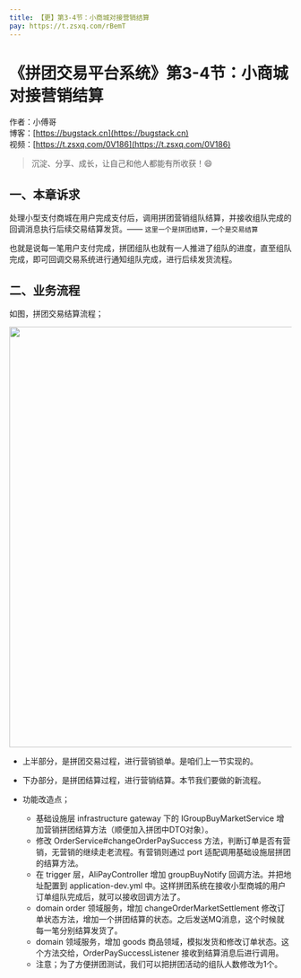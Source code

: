 ```yaml
---
title: 【更】第3-4节：小商城对接营销结算
pay: https://t.zsxq.com/rBemT
---
```


# 《拼团交易平台系统》第3-4节：小商城对接营销结算

作者：小傅哥
<br/>博客：[https://bugstack.cn](https://bugstack.cn)
<br/>视频：[https://t.zsxq.com/0V186](https://t.zsxq.com/0V186)

>沉淀、分享、成长，让自己和他人都能有所收获！😄

## 一、本章诉求

处理小型支付商城在用户完成支付后，调用拼团营销组队结算，并接收组队完成的回调消息执行后续交易结算发货。—— `这里一个是拼团结算，一个是交易结算`

也就是说每一笔用户支付完成，拼团组队也就有一人推进了组队的进度，直至组队完成，即可回调交易系统进行通知组队完成，进行后续发货流程。

## 二、业务流程

如图，拼团交易结算流程；

<div align="center">
    <img src="https://bugstack.cn/images/article/project/group-buy-market/group-buy-market-3-4-01.png" width="750px">
</div>

- 上半部分，是拼团交易过程，进行营销锁单。是咱们上一节实现的。
- 下办部分，是拼团结算过程，进行营销结算。本节我们要做的新流程。
- 功能改造点；

  - 基础设施层 infrastructure gateway 下的 IGroupBuyMarketService 增加营销拼团结算方法（顺便加入拼团中DTO对象）。
  - 修改 OrderService#changeOrderPaySuccess 方法，判断订单是否有营销，无营销的继续走老流程。有营销则通过 port 适配调用基础设施层拼团的结算方法。
  - 在 trigger 层，AliPayController 增加 groupBuyNotify 回调方法。并把地址配置到 application-dev.yml 中。这样拼团系统在接收小型商城的用户订单组队完成后，就可以接收回调方法了。
  - domain order 领域服务，增加 changeOrderMarketSettlement 修改订单状态方法，增加一个拼团结算的状态。之后发送MQ消息，这个时候就每一笔分别结算发货了。
  - domain 领域服务，增加 goods 商品领域，模拟发货和修改订单状态。这个方法交给，OrderPaySuccessListener 接收到结算消息后进行调用。
  - 注意；为了方便拼团测试，我们可以把拼团活动的组队人数修改为1个。
